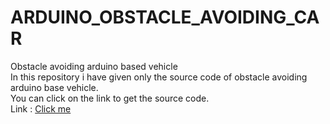 # ARDUINO_OBSTACLE_AVOIDING_CAR<br>
Obstacle avoiding arduino based vehicle<br>
In this repository i have given only the source code of obstacle avoiding arduino base vehicle.<br>
You can click on the link to get the source code.<br>
Link : [Click me](https://github.com/Psingh12354/ARDUINO_OBSTACLE_AVOIDING_CAR/tree/master/https:/github.com/Psingh12354)
